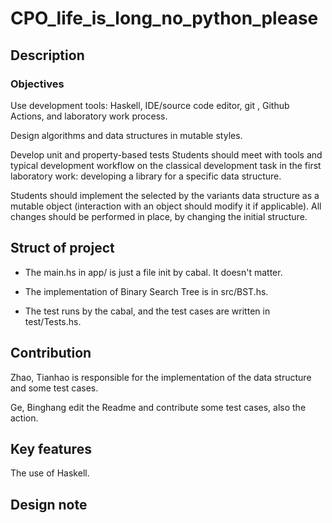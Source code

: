 # CPO_life_is_long_no_python_please

## Description

### Objectives

Use development tools: Haskell, IDE/source code editor, git
, Github Actions, and laboratory work process.

Design algorithms and data structures in mutable styles.

Develop unit and property-based tests Students should meet with tools and
typical development workflow on the classical development task in the first
laboratory work: developing a library for a specific data structure.

Students should implement the selected by the variants data structure as a
mutable object (interaction with an object should modify it if applicable). All
 changes should be performed in place, by changing the initial structure.

## Struct of project

- The main.hs in app/ is just a file init by cabal. It doesn't matter.

- The implementation of Binary Search Tree is in src/BST.hs.

- The test runs by the cabal, and the test cases are written in test/Tests.hs.

## Contribution

Zhao, Tianhao is responsible for the implementation of the
data structure and some test cases.

Ge, Binghang edit the Readme and contribute some test cases,
also the action.

## Key features

The use of Haskell.

## Design note

